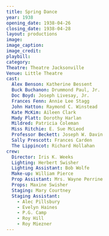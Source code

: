```yaml
---
title: Spring Dance
year: 1938
opening_date: 1938-04-26
closing_date: 1938-04-28
layout: productions
image:
image_caption:
image_credit:
playbill: 
category: 
Theatre: Theatre Jacksonville
Venue: Little Theatre
cast:
  Alex Benson: Katherine Bessent
  Buck Buchanon: Drummond Paul, Jr.
  Doc Boyd: Joseph Livesay, Jr.
  Frances Fenn: Annie Lee Stagg
  John Hatton: Raymond C. Winstead
  Kate McKim: Aileen Clark
  Mady Platt: Dorothy Harlan
  Mildred: Patricia Coleman
  Miss Ritchie: E. Sue McLeod
  Professor Beckett: Joseph W. Davin
  Sally Prescott: Frances Carden
  The Lippincot: Richard Hollahan
crew:
  Director: Iris K. Weeks
  Lighting: Herbert Swisher
  Lighting Assistant: Bob Wolfe
  Make-up: William Pierce
  Prop Assistant: Mrs. Wayne Perrine
  Props: Maxine Swisher
  Staging: Mary Courtney
  Staging Assistant:
    - Alec Pillsbury
    - Evelyn Haines
    - P.G. Camp
    - Roy Hill
    - Roy Miezner
---
```

